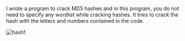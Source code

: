 I wrote a program to crack MD5 hashes and in this program, you do not need to specify any wordlist while cracking hashes. It tries to crack the hash with the letters and numbers contained in the code.

![hash1](https://github.com/meisterlos/HashBuster/assets/81145753/661731c4-89fa-4844-b188-4fd2bb6bfbb2)
